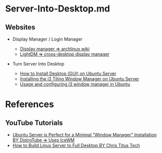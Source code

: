 # Server-Into-Desktop.md

## Websites

* Display Manager / Login Manager
  * [Display manager => archlinux wiki](https://wiki.archlinux.org/title/Display_manager)
  * [LightDM => cross-desktop display manager](https://wiki.archlinux.org/title/LightDM)

* Turn Server Into Desktop
  * [How to Install Desktop (GUI) on Ubuntu Server](https://phoenixnap.com/kb/how-to-install-a-gui-on-ubuntu)
  * [Installing the i3 Tiling Window Manager on Ubuntu Server](https://www.hackification.io/blog/2020/10/09/installing-the-i3-tiling-window-manager-on-ubuntu-server/)
  * [Usage and configuring i3 window manager in Ubuntu](https://micropyramid.com/blog/configuring-i3wm-in-ubuntu)

# References

## YouTube Tutorials

* [Ubuntu Server is Perfect for a Minimal "Window Manager" Installation BY DistroTube => Uses IceWM](https://www.youtube.com/watch?v=AHvwxc62lDQ)
* [How to Build Linux Server to Full Desktop BY Chris Titus Tech](https://www.youtube.com/watch?v=oa3LDqV4-cc)
